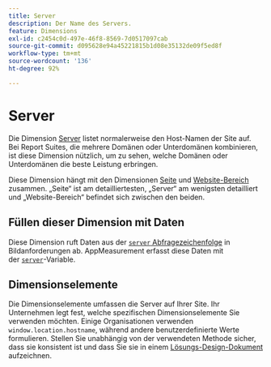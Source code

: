 ```yaml
---
title: Server
description: Der Name des Servers.
feature: Dimensions
exl-id: c2454c0d-497e-46f8-8569-7d0517097cab
source-git-commit: d095628e94a45221815b1d08e35132de09f5ed8f
workflow-type: tm+mt
source-wordcount: '136'
ht-degree: 92%

---
```


# Server

Die Dimension [Server](overview.md) listet normalerweise den Host-Namen der Site auf. Bei Report Suites, die mehrere Domänen oder Unterdomänen kombinieren, ist diese Dimension nützlich, um zu sehen, welche Domänen oder Unterdomänen die beste Leistung erbringen.

Diese Dimension hängt mit den Dimensionen [Seite](page.md) und [Website-Bereich](site-section.md) zusammen. „Seite“ ist am detailliertesten, „Server“ am wenigsten detailliert und „Website-Bereich“ befindet sich zwischen den beiden.

## Füllen dieser Dimension mit Daten

Diese Dimension ruft Daten aus der [`server` Abfragezeichenfolge](/help/implement/validate/query-parameters.md) in Bildanforderungen ab. AppMeasurement erfasst diese Daten mit der [`server`](/help/implement/vars/page-vars/server.md)-Variable.

## Dimensionselemente

Die Dimensionselemente umfassen die Server auf Ihrer Site. Ihr Unternehmen legt fest, welche spezifischen Dimensionselemente Sie verwenden möchten. Einige Organisationen verwenden `window.location.hostname`, während andere benutzerdefinierte Werte formulieren. Stellen Sie unabhängig von der verwendeten Methode sicher, dass sie konsistent ist und dass Sie sie in einem [Lösungs-Design-Dokument](/help/implement/prepare/solution-design.md) aufzeichnen.
